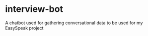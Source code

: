 # interview-bot
A chatbot used for gathering conversational data to be used for my EasySpeak project
